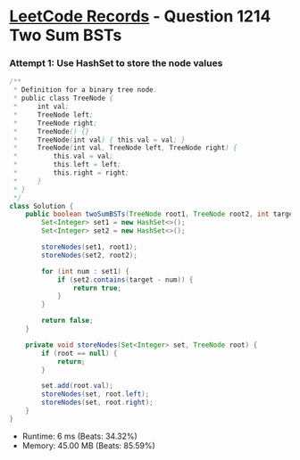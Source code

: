 # [LeetCode Records](../../README.md) - Question 1214 Two Sum BSTs

### Attempt 1: Use HashSet to store the node values
```java
/**
 * Definition for a binary tree node.
 * public class TreeNode {
 *     int val;
 *     TreeNode left;
 *     TreeNode right;
 *     TreeNode() {}
 *     TreeNode(int val) { this.val = val; }
 *     TreeNode(int val, TreeNode left, TreeNode right) {
 *         this.val = val;
 *         this.left = left;
 *         this.right = right;
 *     }
 * }
 */
class Solution {
    public boolean twoSumBSTs(TreeNode root1, TreeNode root2, int target) {
        Set<Integer> set1 = new HashSet<>();
        Set<Integer> set2 = new HashSet<>();

        storeNodes(set1, root1);
        storeNodes(set2, root2);

        for (int num : set1) {
            if (set2.contains(target - num)) {
                return true;
            }
        }

        return false;
    }

    private void storeNodes(Set<Integer> set, TreeNode root) {
        if (root == null) {
            return;
        }

        set.add(root.val);
        storeNodes(set, root.left);
        storeNodes(set, root.right);
    }
}
```
- Runtime: 6 ms (Beats: 34.32%)
- Memory: 45.00 MB (Beats: 85.59%)

<br>
